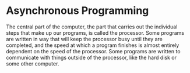 # Asynchronous Programming

The central part of the computer, the part that carries out the individual steps that make up our programs, is called the processor. Some programs are written in way that will keep the processor busy until they are completed, and the speed at which a program finishes is almost entirely dependent on the speed of the processor. Some programs are written to communicate with things outside of the processor, like the hard disk or some other computer. 